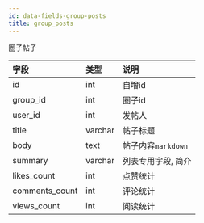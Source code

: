 ```yaml
---
id: data-fields-group-posts
title: group_posts
---
```


圈子帖子

| 字段 | 类型 | 说明 |
| :- | :- | :- |
| id | int | 自增id |
| group_id | int | 圈子id |
| user_id | int | 发帖人 |
| title | varchar | 帖子标题 |
| body | text | 帖子内容```markdown``` |
| summary | varchar | 列表专用字段, 简介 |
| likes_count | int | 点赞统计 |
| comments_count | int | 评论统计 |
| views_count | int | 阅读统计 |
